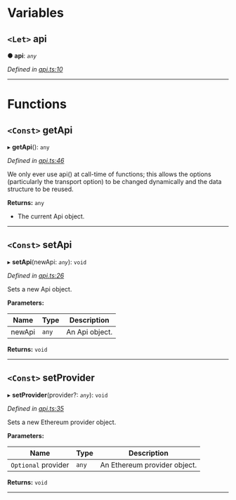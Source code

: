 

# Variables

<a id="api"></a>

## `<Let>` api

**● api**: *`any`*

*Defined in [api.ts:10](https://github.com/paritytech/js-libs/blob/66e2091/packages/light.js/src/api.ts#L10)*

___

# Functions

<a id="getapi"></a>

## `<Const>` getApi

▸ **getApi**(): `any`

*Defined in [api.ts:46](https://github.com/paritytech/js-libs/blob/66e2091/packages/light.js/src/api.ts#L46)*

We only ever use api() at call-time of functions; this allows the options (particularly the transport option) to be changed dynamically and the data structure to be reused.

**Returns:** `any`
*   The current Api object.

___
<a id="setapi"></a>

## `<Const>` setApi

▸ **setApi**(newApi: *`any`*): `void`

*Defined in [api.ts:26](https://github.com/paritytech/js-libs/blob/66e2091/packages/light.js/src/api.ts#L26)*

Sets a new Api object.

**Parameters:**

| Name | Type | Description |
| ------ | ------ | ------ |
| newApi | `any` |  An Api object. |

**Returns:** `void`

___
<a id="setprovider"></a>

## `<Const>` setProvider

▸ **setProvider**(provider?: *`any`*): `void`

*Defined in [api.ts:35](https://github.com/paritytech/js-libs/blob/66e2091/packages/light.js/src/api.ts#L35)*

Sets a new Ethereum provider object.

**Parameters:**

| Name | Type | Description |
| ------ | ------ | ------ |
| `Optional` provider | `any` |  An Ethereum provider object. |

**Returns:** `void`

___

